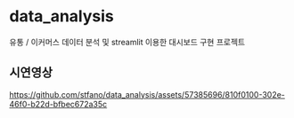 # data_analysis
유통 / 이커머스 데이터 분석 및 streamlit 이용한 대시보드 구현 프로젝트


## 시연영상

https://github.com/stfano/data_analysis/assets/57385696/810f0100-302e-46f0-b22d-bfbec672a35c

